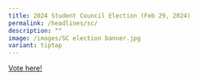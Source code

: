 ```yaml
---
title: 2024 Student Council Election (Feb 29, 2024)
permalink: /headlines/sc/
description: ""
image: /images/SC election banner.jpg
variant: tiptap
---
```

<p></p>
<p><a href="https://apps.nyjc.edu.sg/nyxapps/election/" rel="noopener noreferrer nofollow" target="_blank">Vote here!</a>
</p>